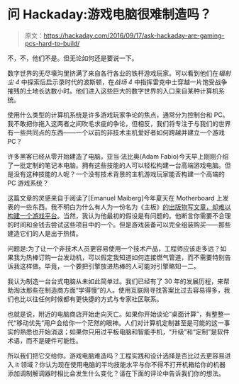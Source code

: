# 问 Hackaday:游戏电脑很难制造吗？

> 原文：<https://hackaday.com/2016/09/17/ask-hackaday-are-gaming-pcs-hard-to-build/>

不，不，他们不是。但无论如何还是要说一下。

数字世界的无尽壕沟里挤满了来自各行各业的铁杆游戏玩家。可以看到他们在*辐射尘 4* 中探索后启示录时代的波斯顿，在*战场 4* 中指挥雷克中士穿越一片饱受战争摧残的土地长达数小时。他们进入这些巨大的数字世界的入口来自某种计算机系统。

使用什么类型的计算机系统是许多游戏玩家争论的焦点，通常分为控制台和 PC。我不敢把你拖入这两者之间吹毛求疵的争论，但相反，我们将专注于与我们的世界有一些共同点的东西——一个以前的非技术主机爱好者如何跨越并建立一个游戏 PC？

许多黑客已经从零开始建造了电脑，亚当·法比奥(Adam Fabio)今天早上刚刚介绍了一批定制的笔记本电脑。拥有这些技能的人可以轻松构建一台高端游戏电脑。但是没有这种技能的人呢？一个没有技术背景的主机游戏玩家能否构建一个高端的 PC 游戏系统？

这篇文章的灵感来自于阅读了[Emanuel Maiberg]今年夏天在 Motherboard 上发表的一些东西。我不明白为什么有人为一份名为《主板》[的出版物写文章，却难以构建一个游戏平台](https://motherboard.vice.com/read/pc-gaming-is-still-way-too-hard)。当然，我认为他最初的假设是有问题的。他断言你需要不合理的时间和金钱去尝试这些项目中的一个。但是游戏装备可以完全组装购买——那些建造它们的人是出于热情。

问题是:为了让一个非技术人员更容易使用一个技术产品，工程师应该走多远？如果我为热棒订购一台发动机，可以假定我知道如何连接燃气管道，而不需要特别告诉我这样做。毕竟，一个要把引擎放进热棒的人可能对引擎略知一二。

我认为制造一台台式电脑从未如此简单过。我们已经有了 30 年的发展历程，来帮助淘汰那些在制造商方面“学得慢”的人。使用互联网寻找答案比过去容易得多，我们也比以往任何时候都有更快捷的方式与专家社区联系。

也就是说，附近的电脑商店开始走向灭亡。如果你开始谈论“桌面计算”，有整整一代“移动优先”用户会给你一个茫然的眼神。人们对计算机定制甚至是可能的这一事实的熟悉也开始消退；如果你只用过平板电脑和智能手机，“升级”和“定制”是软件术语，而不是硬件可能性。

所以我们把它交给你。游戏电脑难造吗？工程实践和设计选择是否比过去更容易进入 it 领域？你认为现在使用电脑的平均技能水平与你不得不打开机箱给你的机器添加调制解调器时相比会发生什么变化？请在下面的评论中告诉我们你的想法。